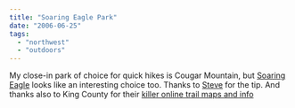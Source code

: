 ```yaml
---
title: "Soaring Eagle Park"
date: "2006-06-25"
tags: 
  - "northwest"
  - "outdoors"
---
```


My close-in park of choice for quick hikes is Cougar Mountain, but [Soaring Eagle](http://www5.metrokc.gov/reports/parkinfo/getParkInfo.asp?PID=2726,Soaring%20Eagle%20Regional%20Park "King County Parks and Facilities Information") looks like an interesting choice too. Thanks to [Steve](http://www.furrygoat.com/2006/06/hiking.html) for the tip. And thanks also to King County for their [killer online trail maps and info](http://www.metrokc.gov/parks/trails/)
